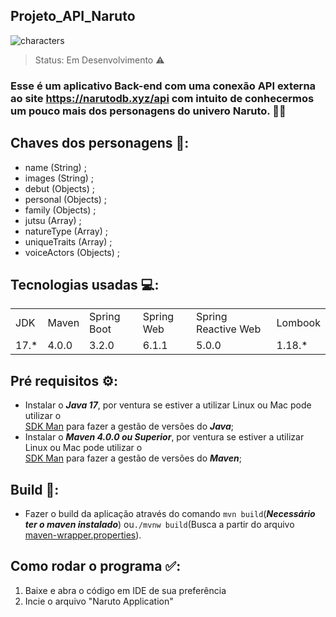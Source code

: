 ## Projeto_API_Naruto

![characters](https://github.com/JPTR2189/Projeto_API_Naruto/assets/80178978/381606a3-bd70-4daf-b25c-8d38bd7d9249)


> Status: Em Desenvolvimento  ⚠️

### Esse é um aplicativo Back-end com uma conexão API externa ao site https://narutodb.xyz/api com intuito de conhecermos um pouco mais dos personagens do univero Naruto. 🐱‍👤

## Chaves dos personagens 🔑:
+ name (String) ; 
+ images (String) ; 
+ debut (Objects) ;
+ personal (Objects) ;
+ family (Objects) ;
+ jutsu (Array) ;
+ natureType (Array) ;
+ uniqueTraits (Array) ;
+ voiceActors (Objects) ;


## Tecnologias usadas 💻:

<table>
  <tr>    
    <td>JDK</td>
    <td>Maven</td>
    <td>Spring Boot</td>
    <td>Spring Web</td>
    <td>Spring Reactive Web</td>
    <td>Lombook</td>
 
  </tr>
      

  <tr>
    <td>17.*</td>
    <td>4.0.0</td>
    <td>3.2.0</td>
    <td>6.1.1</td>
    <td>5.0.0</td>        
    <td>1.18.*</td>     
  </tr>
</table>


## Pré requisitos ⚙️:
- Instalar o _**Java 17**_, por ventura se estiver a utilizar Linux ou Mac pode utilizar o
  <br>[SDK Man](https://sdkman.io/) para fazer a gestão de versões do _**Java**_;</br>
- Instalar o _**Maven 4.0.0 ou Superior**_, por ventura se estiver a utilizar Linux ou Mac pode utilizar o
  <br>[SDK Man](https://sdkman.io/) para fazer a gestão de versões do _**Maven**_;</br>


## Build 🔧:
- Fazer o build da aplicação através do comando `mvn build`(_**Necessário ter o maven instalado**_) ou`./mvnw build`(Busca a partir do arquivo [maven-wrapper.properties](.mvn/wrapper/maven-wrapper.properties)).



## Como rodar o programa ✅:
1) Baixe e abra o código em IDE de sua preferência
2) Incie o arquivo "Naruto Application"
